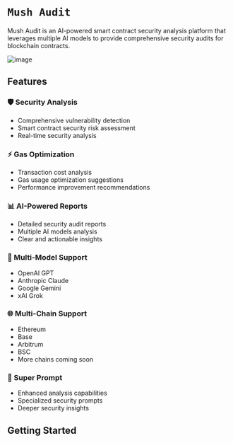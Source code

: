 # `Mush Audit`

Mush Audit is an AI-powered smart contract security analysis platform that leverages multiple AI models to provide comprehensive security audits for blockchain contracts.

![image](https://github.com/user-attachments/assets/336fae3c-06af-4e09-a59a-3d815e1f0f53)




## Features

### 🛡️ Security Analysis
- Comprehensive vulnerability detection
- Smart contract security risk assessment
- Real-time security analysis

### ⚡ Gas Optimization
- Transaction cost analysis
- Gas usage optimization suggestions
- Performance improvement recommendations

### 📊 AI-Powered Reports
- Detailed security audit reports
- Multiple AI models analysis
- Clear and actionable insights

### 🔄 Multi-Model Support
- OpenAI GPT
- Anthropic Claude
- Google Gemini
- xAI Grok

### 🌐 Multi-Chain Support
- Ethereum
- Base
- Arbitrum
- BSC
- More chains coming soon

### 🚀 Super Prompt
- Enhanced analysis capabilities
- Specialized security prompts
- Deeper security insights

## Getting Started
